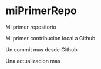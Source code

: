# miPrimerRepo

Mi primer repositorio

Mi primer contribucion local a Github

Un commit mas desde Github

Una actualizacion mas
